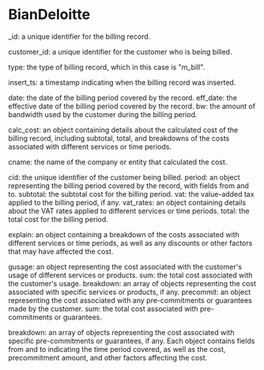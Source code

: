 # BianDeloitte

_id: a unique identifier for the billing record.

customer_id: a unique identifier for the customer who is being billed.

type: the type of billing record, which in this case is "m_bill".

insert_ts: a timestamp indicating when the billing record was inserted.

date: the date of the billing period covered by the record.
eff_date: the effective date of the billing period covered by the record.
bw: the amount of bandwidth used by the customer during the billing period.

calc_cost: an object containing details about the calculated cost of the billing record, 
including subtotal, total, and breakdowns of the costs associated with different services or time periods.

cname: the name of the company or entity that calculated the cost.

cid: the unique identifier of the customer being billed.
period: an object representing the billing period covered by the record, with fields from and to.
subtotal: the subtotal cost for the billing period.
vat: the value-added tax applied to the billing period, if any.
vat_rates: an object containing details about the VAT rates applied to different services or time periods.
total: the total cost for the billing period.

explain: an object containing a breakdown of the costs associated with different services or time periods,
as well as any discounts or other factors that may have affected the cost.

gusage: an object representing the cost associated with the customer's usage of different services or products.
sum: the total cost associated with the customer's usage.
breakdown: an array of objects representing the cost associated with specific services or products, if any.
precommit: an object representing the cost associated with any pre-commitments or guarantees made by the customer.
sum: the total cost associated with pre-commitments or guarantees.

breakdown: an array of objects representing the cost associated with specific pre-commitments or guarantees,
if any. Each object contains fields from and to indicating the time period covered, as well as the cost, precommitment amount, and other factors affecting the cost.
